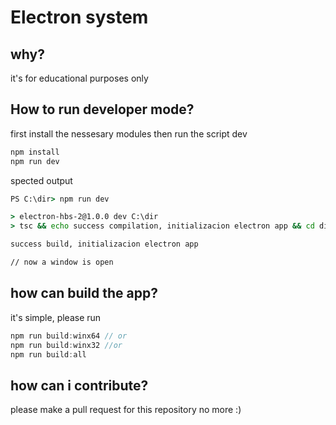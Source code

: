 # Electron system

## why?
it's for educational purposes only
## How to run developer mode?
first install the nessesary modules
then run the script dev
```cmd
npm install
npm run dev
```
spected output
```cmd
PS C:\dir> npm run dev

> electron-hbs-2@1.0.0 dev C:\dir
> tsc && echo success compilation, initializacion electron app && cd dist && electron index.js

success build, initializacion electron app

// now a window is open
```
## how can build the app?
it's simple, please run

```c
npm run build:winx64 // or
npm run build:winx32 //or
npm run build:all
```

## how can i contribute?

please make a pull request for this repository no more :)
